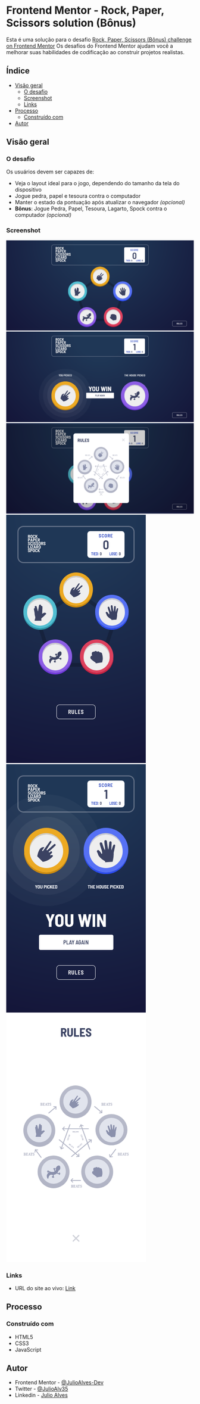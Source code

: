 # Frontend Mentor - Rock, Paper, Scissors solution (Bônus)

Esta é uma solução para o desafio [Rock, Paper, Scissors (Bônus) challenge on Frontend Mentor](https://www.frontendmentor.io/challenges/rock-paper-scissors-game-pTgwgvgH) Os desafios do Frontend Mentor ajudam você a melhorar suas habilidades de codificação ao construir projetos realistas.

## Índice

- [Visão geral](#visão-geral)
  - [O desafio](#o-desafio)
  - [Screenshot](#screenshot)
  - [Links](#links)
- [Processo](#processo)
  - [Construído com](#construído-com)
- [Autor](#autor)

## Visão geral

### O desafio

Os usuários devem ser capazes de:

- Veja o layout ideal para o jogo, dependendo do tamanho da tela do dispositivo
- Jogue pedra, papel e tesoura contra o computador
- Manter o estado da pontuação após atualizar o navegador _(opcional)_
- **Bônus**: Jogue Pedra, Papel, Tesoura, Lagarto, Spock contra o computador _(opcional)_

### Screenshot

![](./screenshots/desktop-1.png)
![](./screenshots/desktop-2.png)
![](./screenshots/desktop-3.png)
![](./screenshots/mobile-1.png)
![](./screenshots/mobile-2.png)
![](./screenshots/mobile-3.png)

### Links

- URL do site ao vivo: [Link](https://julioalves-dev.github.io/rock-paper-scissors-lizard-spock-bonus/)

## Processo

### Construído com

- HTML5
- CSS3
- JavaScript

## Autor

- Frontend Mentor - [@JulioAlves-Dev](https://www.frontendmentor.io/profile/JulioAlves-Dev)
- Twitter - [@JulioAlv35](https://twitter.com/JulioAlv35)
- Linkedin - [Julio Alves](https://www.linkedin.com/in/julio-alves-0119b01a6/)
